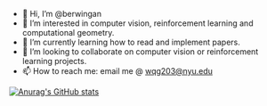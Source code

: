 - 👋 Hi, I’m @berwingan
- 👀 I’m interested in computer vision, reinforcement learning and computational geometry.
- 🌱 I’m currently learning how to read and implement papers.
- 💞️ I’m looking to collaborate on computer vision or reinforcement learning projects.
- 📫 How to reach me: email me @ wqg203@nyu.edu 

[![Anurag's GitHub stats](https://github-readme-stats.vercel.app/api?username=berwingan)](https://github.com/anuraghazra/github-readme-stats)


<!---
berwingan/berwingan is a ✨ special ✨ repository because its `README.md` (this file) appears on your GitHub profile.
You can click the Preview link to take a look at your changes.
--->
